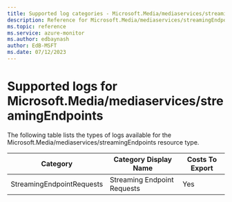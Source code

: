 ```yaml
---
title: Supported log categories - Microsoft.Media/mediaservices/streamingEndpoints
description: Reference for Microsoft.Media/mediaservices/streamingEndpoints in Azure Monitor Logs.
ms.topic: reference
ms.service: azure-monitor
ms.author: edbaynash
author: EdB-MSFT
ms.date: 07/12/2023
---
```

# Supported logs for Microsoft.Media/mediaservices/streamingEndpoints  
<!-- Data source : naam-->


  The following table lists the types of logs available for the Microsoft.Media/mediaservices/streamingEndpoints resource type.

|Category|Category Display Name|Costs To Export|
|---|---|---|
|StreamingEndpointRequests |Streaming Endpoint Requests |Yes |


<!--Gen Date:  Wed Jul 12 2023 17:59:09 GMT+0300 (Israel Daylight Time)-->